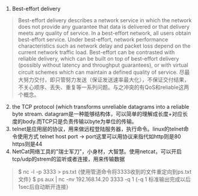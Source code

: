 1. Best-effort delivery
> Best-effort delivery describes a network service in which the network does not provide any guarantee that data is delivered or that delivery meets any quality of service. In a best-effort network, all users obtain best-effort service. Under best-effort, network performance characteristics such as network delay and packet loss depend on the current network traffic load.
Best-effort can be contrasted with reliable delivery, which can be built on top of best-effort delivery (possibly without latency and throughput guarantees), or with virtual circuit schemes which can maintain a defined quality of service.
尽最大努力交付，即只管努力发送（保证发送速率最大化），不保证交付结果，不关心顺序、丢失、重复等一系列问题。与之冲突的有QoS和reliable这两个概念。
2.  the TCP protocol (which transforms unreliable datagrams into a reliable byte stream. datagram是一种能够结构体，可以简单的理解成长度+对应长度的body.而TCP只是负责传输以byte为单位的传输。
3. telnet是应用层的协议，用来做远程登陆服务器，执行命令。linux的telnet命令使用方式 telnet host port -> port这里可以用协议来指代如http则是80 https则是44
4. NetCat网络工具的"瑞士军刀"，小身材，大智慧。使用netcat，可以开启tcp/udp的strem的监听或者连接，用来传输数据
> $ nc -l -p 3333 > ps.txt     {使用管道命令将3333收到的文件重定向到ps.txt文件}
> $ ps aux | nc -nv 192.168.14.20  3333 -q 1     {-q 1 标准输出完成以后1sec后自动断开连接}
